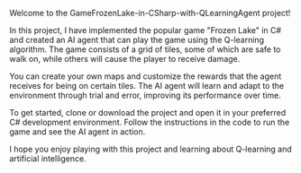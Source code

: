 Welcome to the GameFrozenLake-in-CSharp-with-QLearningAgent project!

In this project, I have implemented the popular game "Frozen Lake" in C# and created an AI agent that can play the game using the Q-learning algorithm. The game consists of a grid of tiles, some of which are safe to walk on, while others will cause the player to receive damage.

You can create your own maps and customize the rewards that the agent receives for being on certain tiles. The AI agent will learn and adapt to the environment through trial and error, improving its performance over time.

To get started, clone or download the project and open it in your preferred C# development environment. Follow the instructions in the code to run the game and see the AI agent in action.

I hope you enjoy playing with this project and learning about Q-learning and artificial intelligence.
